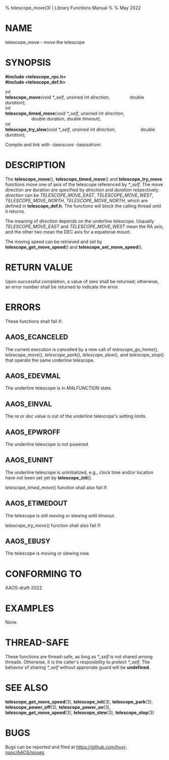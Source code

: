 % telescope_move(3) | Library Functions Manual
%
% May 2022

NAME
====

telescope_move - move the telescope

SYNOPSIS
========

**#include <telescope_rpc.h>**  
**#include <telescope_def.h>**

int  
**telescope_move**(void *\*\_self*, unsined int *direction*, 
$~~~~~~~~~~~~~~~$double *duration*);  
int  
**telescope_timed_move**(void *\*\_self*, unsined int *direction*,  
$~~~~~~~~~~~~~~~~~~~~~$double *duration*, double *timeout*);  
int  
**telescope_try_slew**(void *\*\_self*, unsined int *direction*, 
$~~~~~~~~~~~~~~~~~~~$double *duration*);

Compile and link with *-laaoscore* *-laaosdriver*.

DESCRIPTION
===========

The **telescope_move**(), **telescope_timed_move**() and **telescope_try_move** functions move one of axis of the telescope referenced by *\*\_self*. The move direction are duration are specified by *direction* and *duration* respectively. *direction* can be *TELESCOPE_MOVE_EAST*, *TELESCOPE_MOVE_WEST*, *TELESCOPE_MOVE_NORTH*, *TELESCOPE_MOVE_NORTH*, which are defined in **telescope_def.h**. The functions will block the calling thread until it returns. 

The meaning of *direction* depends on the underline telescope. Usaually *TELESCOPE_MOVE_EAST* and *TELESCOPE_MOVE_WEST* mean the RA axis, and the other two mean the DEC axis for a equatorial mount. 

The moving speed can be retrieved and set by **telescope_get_move_speed**() and **telescope_set_move_speed**(). 

RETURN VALUE
============

Upon successful completion, a value of zero shall be returned; otherwise, an error number shall be returned to indicate the error.

ERRORS
======

These functions shall fail if:

AAOS_ECANCELED
--------------

The current execution is cancelled by a new call of *telescope_go_home*(), *telescope_move*(), *telescope_park*(), *telescope_slew*(), and *telescope_stop*() that operate the same underline telescope. 

AAOS_EDEVMAL
------------

The underline telescope is in *MALFUNCTION* state.

AAOS_EINVAL
-----------

The *ra* or *dec* value is out of the underline telescope's setting limits.

AAOS_EPWROFF
------------

The underline telescope is not powered.

AAOS_EUNINT
-----------

The underline telescope is uninitialized, e.g., clock time and/or location have not been set yet by **telescope_init**().

*telescope_timed_move*() function shall also fail if:

AAOS_ETIMEDOUT
--------------

The telescope is still moving or slewing until *timeout*.

*telescope_try_move*() function shall also fail if:

AAOS_EBUSY
----------

The telescope is moving or slewing now.

CONFORMING TO
=============

AAOS-draft-2022

EXAMPLES
========

None.

THREAD-SAFE
===========

These functions are thread-safe, as long as *\*\_self* is not shared among threads. Otherwise, it is the caller's resposibility to protect *\*\_self*. The behavior of sharing *\*\_self* without approriate guard will be **undefined**.

SEE ALSO
========

**telescope_get_move_speed**(3), **telescope_init**(3), **telescope_park**(3), **telescope_power_off**(3), **telescope_power_on**(3), **telescope_get_move_speed**(3), **telescope_slew**(3), **telescope_stop**(3)

BUGS
====

Bugs can be reported and filed at https://github.com/huyi-naoc/AAOS/issues.

